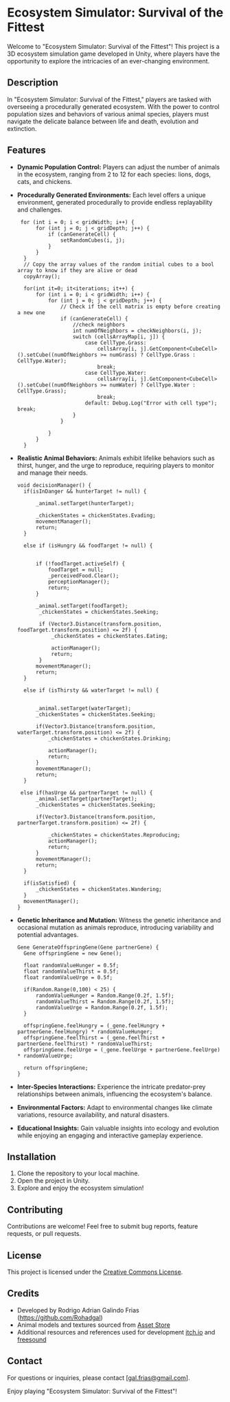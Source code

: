 # Ecosystem Simulator: Survival of the Fittest

Welcome to "Ecosystem Simulator: Survival of the Fittest"! This project is a 3D ecosystem simulation game developed in Unity, where players have the opportunity to explore the intricacies of an ever-changing environment.

## Description
In "Ecosystem Simulator: Survival of the Fittest," players are tasked with overseeing a procedurally generated ecosystem. With the power to control population sizes and behaviors of various animal species, players must navigate the delicate balance between life and death, evolution and extinction.

## Features
- **Dynamic Population Control:** Players can adjust the number of animals in the ecosystem, ranging from 2 to 12 for each species: lions, dogs, cats, and chickens.
- **Procedurally Generated Environments:** Each level offers a unique environment, generated procedurally to provide endless replayability and challenges.

       for (int i = 0; i < gridWidth; i++) {
            for (int j = 0; j < gridDepth; j++) {
                if (canGenerateCell) {
                    setRandomCubes(i, j);
                }
            }
        }
        // Copy the array values of the random initial cubes to a bool array to know if they are alive or dead
        copyArray();

        for(int it=0; it<iterations; it++) {
            for (int i = 0; i < gridWidth; i++) {
                for (int j = 0; j < gridDepth; j++) {
                    // Check if the cell matrix is empty before creating a new one
                    if (canGenerateCell) {
                        //check neighbors
                        int numOfNeighbors = checkNeighbors(i, j);
                        switch (cellsArrayMap[i, j]) {
                            case CellType.Grass:
                                cellsArray[i, j].GetComponent<CubeCell>().setCube((numOfNeighbors >= numGrass) ? CellType.Grass : CellType.Water);
                                break;
                            case CellType.Water:
                                cellsArray[i, j].GetComponent<CubeCell>().setCube((numOfNeighbors >= numWater) ? CellType.Water : CellType.Grass); 
                                break;
                            default: Debug.Log("Error with cell type"); break;
                        }
                    }

                }
            }   
        }
  
- **Realistic Animal Behaviors:** Animals exhibit lifelike behaviors such as thirst, hunger, and the urge to reproduce, requiring players to monitor and manage their needs.

      void decisionManager() {
        if(isInDanger && hunterTarget != null) {
            
            _animal.setTarget(hunterTarget);
            
            _chickenStates = chickenStates.Evading;
            movementManager();
            return;
        }

        else if (isHungry && foodTarget != null) {


            if (!foodTarget.activeSelf) {
                foodTarget = null;
                _perceivedFood.Clear();
                perceptionManager();
                return;
            }

            _animal.setTarget(foodTarget);
             _chickenStates = chickenStates.Seeking;
           
             if (Vector3.Distance(transform.position, foodTarget.transform.position) <= 2f) {
                 _chickenStates = chickenStates.Eating;
                 
                 actionManager();
                 return;
             }
            movementManager();
            return;
        }

        else if (isThirsty && waterTarget != null) {


            _animal.setTarget(waterTarget);
            _chickenStates = chickenStates.Seeking;

            if(Vector3.Distance(transform.position, waterTarget.transform.position) <= 2f) {
                _chickenStates = chickenStates.Drinking;
                  
                actionManager();
                return;
            }
            movementManager();
            return;
        }

       else if(hasUrge && partnerTarget != null) {
            _animal.setTarget(partnerTarget);
            _chickenStates = chickenStates.Seeking;

            if(Vector3.Distance(transform.position, partnerTarget.transform.position) <= 2f) {
             
                _chickenStates = chickenStates.Reproducing;
                actionManager();
                return;
            }
            movementManager();
            return;
        }

        if(isSatisfied) {
            _chickenStates = chickenStates.Wandering;
        }
        movementManager();
      }
  
- **Genetic Inheritance and Mutation:** Witness the genetic inheritance and occasional mutation as animals reproduce, introducing variability and potential advantages.

      Gene GenerateOffspringGene(Gene partnerGene) {
        Gene offspringGene = new Gene();

        float randomValueHunger = 0.5f;
        float randomValueThirst = 0.5f;
        float randomValueUrge = 0.5f;

        if(Random.Range(0,100) < 25) {
            randomValueHunger = Random.Range(0.2f, 1.5f);
            randomValueThirst = Random.Range(0.2f, 1.5f);
            randomValueUrge = Random.Range(0.2f, 1.5f);
        }

        offspringGene.feelHungry = (_gene.feelHungry + partnerGene.feelHungry) * randomValueHunger;
        offspringGene.feelThirst = (_gene.feelThirst + partnerGene.feelThirst) * randomValueThirst;
        offspringGene.feelUrge = (_gene.feelUrge + partnerGene.feelUrge) * randomValueUrge;

        return offspringGene;
      }
  
- **Inter-Species Interactions:** Experience the intricate predator-prey relationships between animals, influencing the ecosystem's balance.
- **Environmental Factors:** Adapt to environmental changes like climate variations, resource availability, and natural disasters.
- **Educational Insights:** Gain valuable insights into ecology and evolution while enjoying an engaging and interactive gameplay experience.

## Installation
1. Clone the repository to your local machine.
2. Open the project in Unity.
3. Explore and enjoy the ecosystem simulation!

## Contributing
Contributions are welcome! Feel free to submit bug reports, feature requests, or pull requests.

## License
This project is licensed under the [Creative Commons License](LICENSE).

## Credits
- Developed by Rodrigo Adrian Galindo Frias (https://github.com/Rohadgal)
- Animal models and textures sourced from [Asset Store](https://assetstore.unity.com/) 
- Additional resources and references used for development [itch.io](https://itch.io/) and [freesound](https://freesound.org/)

## Contact
For questions or inquiries, please contact [gal.frias@gmail.com].

Enjoy playing "Ecosystem Simulator: Survival of the Fittest"!

